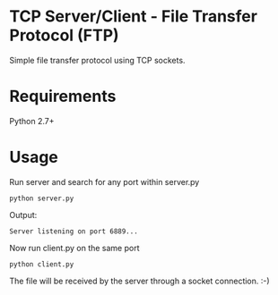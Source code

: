 # TCP Server/Client - File Transfer Protocol (FTP)
Simple file transfer protocol using TCP sockets.

# Requirements
Python 2.7+

# Usage
Run server and search for any port within server.py
```
python server.py
```
Output:
```
Server listening on port 6889...
```
Now run client.py on the same port
```
python client.py
```
The file will be received by the server through a socket connection. :-)
